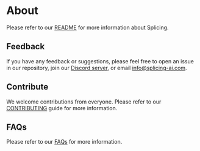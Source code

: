 # About
Please refer to our [README](https://github.com/splicing-ai/splicing/blob/main/README.md) for more information about Splicing.

## Feedback
If you have any feedback or suggestions, please feel free to open an issue in our repository, join our [Discord server](https://discord.gg/C7h5cqvjdb), or email [info@splicing-ai.com](mailto:info@splicing-ai.com).

## Contribute
We welcome contributions from everyone. Please refer to our [CONTRIBUTING](https://github.com/splicing-ai/splicing/blob/main/CONTRIBUTING.md) guide for more information.

## FAQs
Please refer to our [FAQs](https://github.com/splicing-ai/splicing/blob/main/README.md#faqs) for more information.

